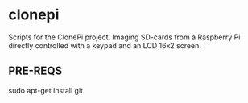 # clonepi
Scripts for the ClonePi project. Imaging SD-cards from a Raspberry Pi directly controlled with a keypad and an LCD 16x2 screen.

## PRE-REQS

sudo apt-get install git
